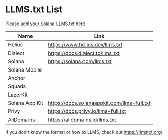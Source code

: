 # LLMS.txt List

Please add your Solana LLMS.txt here 

| Name            | Link                              |
|-----------------|-----------------------------------|
| Helius          | https://www.helius.dev/llms.txt  |
| Dialect         | https://docs.dialect.to/llms.txt |
| Solana          | https://solana.com/llms.txt      |
| Solana Mobile   |                                   |
| Anchor          |                                   |
| Squads          |                                   |
| LazorKit        |                                   |
| Solana App Kit  | https://docs.solanaappkit.com/llms-full.txt |
| Privy           | https://docs.privy.io/llms-full.txt |
| AllDomains      | https://alldomains.id/llms.txt   |

If you don't know the format or how to LLMS, check out https://llmstxt.org/
